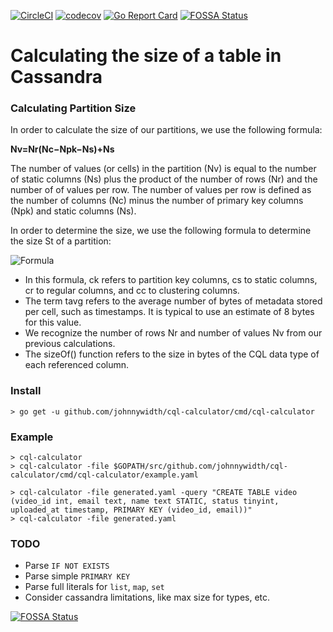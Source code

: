[![CircleCI](https://circleci.com/gh/johnnywidth/cql-calculator.svg?style=svg)](https://circleci.com/gh/johnnywidth/cql-calculator) [![codecov](https://codecov.io/gh/johnnywidth/cql-calculator/branch/master/graph/badge.svg)](https://codecov.io/gh/johnnywidth/cql-calculator) [![Go Report Card](https://goreportcard.com/badge/github.com/johnnywidth/cql-calculator)](https://goreportcard.com/report/github.com/johnnywidth/cql-calculator)
[![FOSSA Status](https://app.fossa.io/api/projects/git%2Bgithub.com%2Fjohnnywidth%2Fcql-calculator.svg?type=small)](https://app.fossa.io/projects/git%2Bgithub.com%2Fjohnnywidth%2Fcql-calculator?ref=badge_small)

# Calculating the size of a table in Cassandra

### Calculating Partition Size

In order to calculate the size of our partitions, we use the following formula:

**Nv=Nr(Nc−Npk−Ns)+Ns**

The number of values (or cells) in the partition (Nv) is equal to the number of static columns (Ns) plus the product of the number of rows (Nr) and the number of of values per row. The number of values per row is defined as the number of columns (Nc) minus the number of primary key columns (Npk) and static columns (Ns).

In order to determine the size, we use the following formula to determine the size St of a partition:

![](https://github.com/johnnywidth/cql-calculator/raw/master/size-formula.png "Formula")

 - In this formula, ck refers to partition key columns, cs to static columns, cr to regular columns, and cc to clustering columns.
 - The term tavg refers to the average number of bytes of metadata stored per cell, such as timestamps. It is typical to use an estimate of 8 bytes for this value.
 - We recognize the number of rows Nr and number of values Nv from our previous calculations.
 - The sizeOf() function refers to the size in bytes of the CQL data type of each referenced column.

### Install

```
> go get -u github.com/johnnywidth/cql-calculator/cmd/cql-calculator
```

### Example

```
> cql-calculator
> cql-calculator -file $GOPATH/src/github.com/johnnywidth/cql-calculator/cmd/cql-calculator/example.yaml
```

```
> cql-calculator -file generated.yaml -query "CREATE TABLE video (video_id int, email text, name text STATIC, status tinyint, uploaded_at timestamp, PRIMARY KEY (video_id, email))"
> cql-calculator -file generated.yaml
```

### TODO
 - Parse `IF NOT EXISTS`
 - Parse simple `PRIMARY KEY`
 - Parse full literals for `list`, `map`, `set`
 - Consider cassandra limitations, like max size for types, etc.

[![FOSSA Status](https://app.fossa.io/api/projects/git%2Bgithub.com%2Fjohnnywidth%2Fcql-calculator.svg?type=large)](https://app.fossa.io/projects/git%2Bgithub.com%2Fjohnnywidth%2Fcql-calculator?ref=badge_large)

